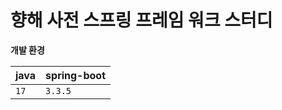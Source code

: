 # 향해 사전 스프링 프레임 워크 스터디


**개발 환경**

| java  | spring-boot |
| ----- | ----------- |
| `17`  | `3.3.5`     |